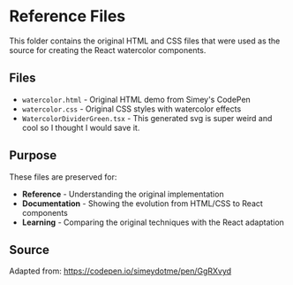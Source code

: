 # Reference Files

This folder contains the original HTML and CSS files that were used as the source for creating the React watercolor components.

## Files

- `watercolor.html` - Original HTML demo from Simey's CodePen
- `watercolor.css` - Original CSS styles with watercolor effects
- `WatercolorDividerGreen.tsx` - This generated svg is super weird and cool so I thought I would save it.


## Purpose

These files are preserved for:
- **Reference** - Understanding the original implementation
- **Documentation** - Showing the evolution from HTML/CSS to React components  
- **Learning** - Comparing the original techniques with the React adaptation

## Source

Adapted from: https://codepen.io/simeydotme/pen/GgRXvyd 